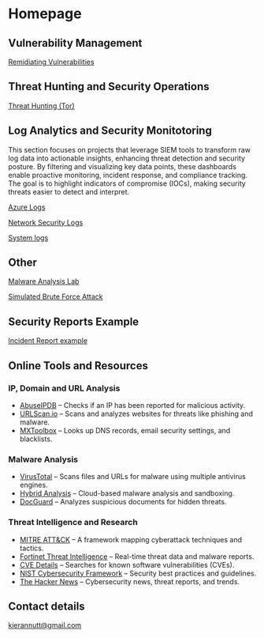 #  Homepage

## Vulnerability Management

[Remidiating Vulnerabilities](https://github.com/kieran1234n/Vulnerability-Management)

## Threat Hunting and Security Operations

[Threat Hunting (Tor)]()
## Log Analytics and Security Monitotoring

This section focuses on projects that leverage SIEM tools to transform raw log data into actionable insights, enhancing threat detection and security posture. By filtering and visualizing key data points, these dashboards enable proactive monitoring, incident response, and compliance tracking. The goal is to highlight indicators of compromise (IOCs), making security threats easier to detect and interpret.

[Azure Logs]( https://github.com/kieran1234n/Microsoft-Azure-Sandbox-Environment)

[Network Security Logs]( https://github.com/kieran1234n/Network-Security-Log)

[System logs]( https://github.com/kieran1234n/System-log-analysis-with-Infected-users)

## Other

[Malware Analysis Lab]( https://github.com/kieran1234n/Malware-Analysis-Lab.git)

[Simulated Brute Force Attack]( https://github.com/kieran1234n/Simulated-Brute-Force-Attack-Analysis)


## Security Reports Example
[Incident Report example](IncidentReport.jpg)

## Online Tools and Resources 

### IP, Domain and URL Analysis  
- [AbuseIPDB](https://www.abuseipdb.com/) – Checks if an IP has been reported for malicious activity.  
- [URLScan.io](https://urlscan.io/) – Scans and analyzes websites for threats like phishing and malware.  
- [MXToolbox](https://mxtoolbox.com/) – Looks up DNS records, email security settings, and blacklists.  

### Malware Analysis  
- [VirusTotal](https://www.virustotal.com/) – Scans files and URLs for malware using multiple antivirus engines.  
- [Hybrid Analysis](https://www.hybrid-analysis.com/) – Cloud-based malware analysis and sandboxing.  
- [DocGuard](https://www.docguard.io/) – Analyzes suspicious documents for hidden threats.  

### Threat Intelligence and Research  
- [MITRE ATT&CK](https://attack.mitre.org/) – A framework mapping cyberattack techniques and tactics.  
- [Fortinet Threat Intelligence](https://www.fortiguard.com/) – Real-time threat data and malware reports.  
- [CVE Details](https://www.cvedetails.com/) – Searches for known software vulnerabilities (CVEs).  
- [NIST Cybersecurity Framework](https://www.nist.gov/cyberframework/) – Security best practices and guidelines.  
- [The Hacker News](https://thehackernews.com/) – Cybersecurity news, threat reports, and trends.


## Contact details

kierannutt@gmail.com 
